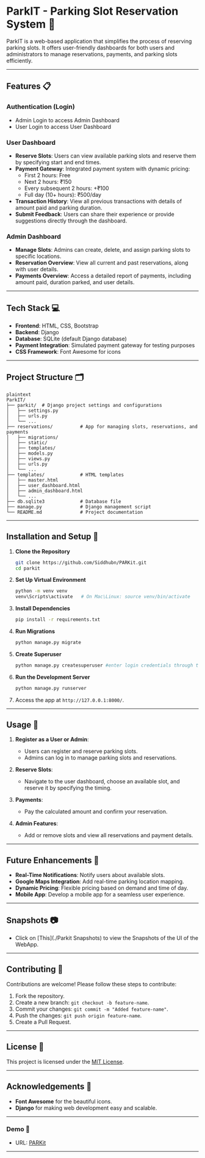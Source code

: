 # ParkIT - Parking Slot Reservation System 🚗

ParkIT is a web-based application that simplifies the process of reserving parking slots. It offers user-friendly dashboards for both users and administrators to manage reservations, payments, and parking slots efficiently.

---

## Features 📋

### Authentication (Login)
- Admin Login to access Admin Dashboard
- User Login to access User Dashboard

### User Dashboard
- **Reserve Slots**: Users can view available parking slots and reserve them by specifying start and end times.
- **Payment Gateway**: Integrated payment system with dynamic pricing:
  - First 2 hours: Free
  - Next 2 hours: ₹150
  - Every subsequent 2 hours: +₹100
  - Full day (10+ hours): ₹500/day
- **Transaction History**: View all previous transactions with details of amount paid and parking duration.
- **Submit Feedback**: Users can share their experience or provide suggestions directly through the dashboard.

### Admin Dashboard
- **Manage Slots**: Admins can create, delete, and assign parking slots to specific locations.
- **Reservation Overview**: View all current and past reservations, along with user details.
- **Payments Overview**: Access a detailed report of payments, including amount paid, duration parked, and user details.

---

## Tech Stack 💻

- **Frontend**: HTML, CSS, Bootstrap
- **Backend**: Django
- **Database**: SQLite (default Django database)
- **Payment Integration**: Simulated payment gateway for testing purposes
- **CSS Framework**: Font Awesome for icons

---

## Project Structure 🗂️
```
plaintext
ParkIT/
├── parkit/  # Django project settings and configurations
│   ├── settings.py
│   ├── urls.py
│   └── ...
├── reservations/          # App for managing slots, reservations, and payments
│   ├── migrations/
│   ├── static/
│   ├── templates/
│   ├── models.py
│   ├── views.py
│   ├── urls.py
│   └── ...
├── templates/             # HTML templates
│   ├── master.html
│   ├── user_dashboard.html
│   ├── admin_dashboard.html
│   └── ...
├── db.sqlite3             # Database file
├── manage.py              # Django management script
└── README.md              # Project documentation

```
---

## Installation and Setup 🚀

1. **Clone the Repository**
   ```bash
   git clone https://github.com/Siddhubn/PARKit.git
   cd parkit
   ```

2. **Set Up Virtual Environment**
   ```bash
   python -m venv venv
   venv\Scripts\activate   # On Mac\Linux: source venv/bin/activate
   ```

3. **Install Dependencies**
   ```bash
   pip install -r requirements.txt
   ```

4. **Run Migrations**
   ```bash
   python manage.py migrate
   ```

5. **Create Superuser**
   ```bash
   python manage.py createsuperuser #enter login credentials through the terminal for the initial admin login - username, email, password.
   ```

6. **Run the Development Server**
   ```bash
   python manage.py runserver
   ```

7. Access the app at `http://127.0.0.1:8000/`.

---

## Usage 📖

1. **Register as a User or Admin**:
   - Users can register and reserve parking slots.
   - Admins can log in to manage parking slots and reservations.

2. **Reserve Slots**:
   - Navigate to the user dashboard, choose an available slot, and reserve it by specifying the timing.

3. **Payments**:
   - Pay the calculated amount and confirm your reservation.

4. **Admin Features**:
   - Add or remove slots and view all reservations and payment details.

---

## Future Enhancements 🌟

- **Real-Time Notifications**: Notify users about available slots.
- **Google Maps Integration**: Add real-time parking location mapping.
- **Dynamic Pricing**: Flexible pricing based on demand and time of day.
- **Mobile App**: Develop a mobile app for a seamless user experience.

---

## Snapshots 📷
- Click on [This](./Parkit Snapshots) to view the Snapshots of the UI of the WebApp.

---

## Contributing 🤝

Contributions are welcome! Please follow these steps to contribute:
1. Fork the repository.
2. Create a new branch: `git checkout -b feature-name`.
3. Commit your changes: `git commit -m "Added feature-name"`.
4. Push the changes: `git push origin feature-name`.
5. Create a Pull Request.

---

## License 📜

This project is licensed under the [MIT License](LICENSE).

---

## Acknowledgements 🙏

- **Font Awesome** for the beautiful icons.
- **Django** for making web development easy and scalable.

---

### Demo 🎥

- URL: [PARKit](https://parkit-4od3.onrender.com/)
---
